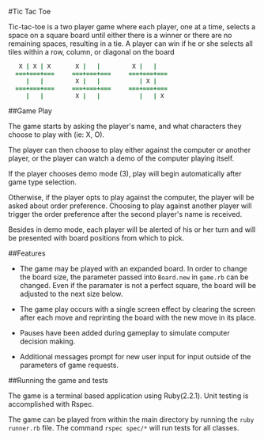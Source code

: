 #Tic Tac Toe

Tic-tac-toe is a two player game where each player, one at a time, selects a space on a square board until either there is a winner or there are no remaining spaces, resulting in a tie. A player can win if he or she selects all tiles within a row, column, or diagonal on the board

```ruby
   X | X | X       X |   |         X |   |
  ===+===+===     ===+===+===     ===+===+===
     |   |         X |   |           | X |
  ===+===+===     ===+===+===     ===+===+===
     |   |         X |   |           |   | X
```

##Game Play

The game starts by asking the player's name, and what characters they choose to play with (ie: X, O).

The player can then choose to play either against the computer or another player, or the player can watch a demo of the computer playing itself.

If the player chooses demo mode (3), play will begin automatically after game type selection.

Otherwise, if the player opts to play against the computer, the player will be asked about order preference. Choosing to play against another player will trigger the order preference after the second player's name is received.

Besides in demo mode, each player will be alerted of his or her turn and will be presented with board positions from which to pick.

##Features

- The game may be played with an expanded board. In order to change the board size, the parameter passed into `Board.new` in `game.rb` can be changed. Even if the paramater is not a perfect square, the board will be adjusted to the next size below.

- The game play occurs with a single screen effect by clearing the screen after each move and reprinting the board with the new move in its place.

- Pauses have been added during gameplay to simulate computer decision making.

- Additional messages prompt for new user input for input outside of the parameters of game requests.

##Running the game and tests

The game is a terminal based application using Ruby(2.2.1). Unit testing is accomplished with Rspec.

The game can be played from within the main directory by running the `ruby runner.rb` file. The command `rspec spec/*` will run tests for all classes.



